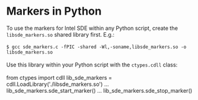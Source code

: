 # Markers in Python
To use the markers for Intel SDE within any Python script, create the `libsde_markers.so` shared library first. E.g.:\
\
`$ gcc sde_markers.c -fPIC -shared -Wl,-soname,libsde_markers.so -o libsde_markers.so`\
\
Use this library within your Python script with the `ctypes.cdll` class:\
\
    from ctypes import cdll
    lib_sde_markers = cdll.LoadLibrary('./libsde_markers.so')
    ...
    lib_sde_markers.sde_start_marker()
    ...
    lib_sde_markers.sde_stop_marker()
